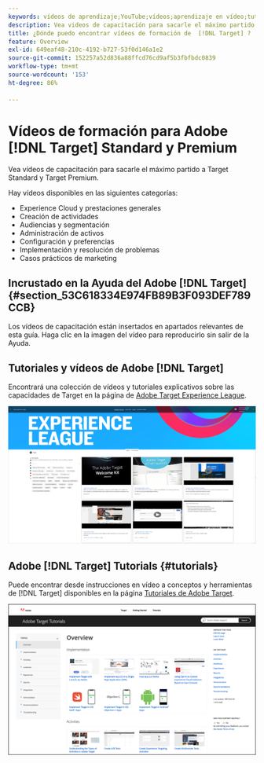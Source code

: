```yaml
---
keywords: vídeos de aprendizaje;YouTube;vídeos;aprendizaje en vídeo;tutorial;tutoriales;vídeo
description: Vea videos de capacitación para sacarle el máximo partido a [!DNL Target] Standard y [!DNL Target] Premium.
title: ¿Dónde puedo encontrar vídeos de formación de  [!DNL Target] ?
feature: Overview
exl-id: 649eaf48-210c-4192-b727-53f0d146a1e2
source-git-commit: 152257a52d836a88ffcd76cd9af5b3fbfbdc0839
workflow-type: tm+mt
source-wordcount: '153'
ht-degree: 86%

---
```


# Vídeos de formación para Adobe [!DNL Target] Standard y Premium

Vea vídeos de capacitación para sacarle el máximo partido a Target Standard y Target Premium.

Hay vídeos disponibles en las siguientes categorías:

* Experience Cloud y prestaciones generales
* Creación de actividades
* Audiencias y segmentación
* Administración de activos
* Configuración y preferencias
* Implementación y resolución de problemas
* Casos prácticos de marketing

## Incrustado en la Ayuda del Adobe [!DNL Target] {#section_53C618334E974FB89B3F093DEF789CCB}

Los vídeos de capacitación están insertados en apartados relevantes de esta guía. Haga clic en la imagen del vídeo para reproducirlo sin salir de la Ayuda.

## Tutoriales y vídeos de Adobe [!DNL Target]

Encontrará una colección de vídeos y tutoriales explicativos sobre las capacidades de Target en la página de [Adobe Target Experience League](https://guided.adobe.com/#recommended/solutions/target).

![Vídeos de Experience League](/help/main/c-intro/assets/experience-league.png)

## Adobe [!DNL Target] Tutorials {#tutorials}

Puede encontrar desde instrucciones en vídeo a conceptos y herramientas de [!DNL Target] disponibles en la página [Tutoriales de Adobe Target](https://experienceleague.adobe.com/docs/target-learn/tutorials/overview.html?lang=es).

![Tutoriales de Adobe Target](/help/main/c-intro/assets/adobe-target-tutorials-new.png)
